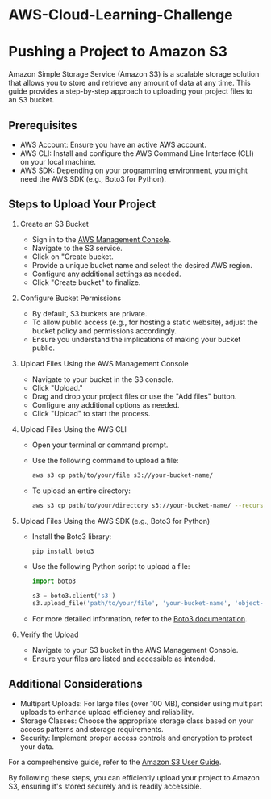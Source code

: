 # AWS-Cloud-Learning-Challenge
   
# Pushing a Project to Amazon S3

Amazon Simple Storage Service (Amazon S3) is a scalable storage solution that allows you to store and retrieve any amount of data at any time. This guide provides a step-by-step approach to uploading your project files to an S3 bucket.

## Prerequisites

- AWS Account: Ensure you have an active AWS account.
- AWS CLI: Install and configure the AWS Command Line Interface (CLI) on your local machine.
- AWS SDK: Depending on your programming environment, you might need the AWS SDK (e.g., Boto3 for Python).

## Steps to Upload Your Project

1. Create an S3 Bucket

   - Sign in to the [AWS Management Console](https://console.aws.amazon.com/s3/).
   - Navigate to the S3 service.
   - Click on "Create bucket.
   - Provide a unique bucket name and select the desired AWS region.
   - Configure any additional settings as needed.
   - Click "Create bucket" to finalize.

2. Configure Bucket Permissions

   - By default, S3 buckets are private.
   - To allow public access (e.g., for hosting a static website), adjust the bucket policy and permissions accordingly.
   - Ensure you understand the implications of making your bucket public.

3. Upload Files Using the AWS Management Console

   - Navigate to your bucket in the S3 console.
   - Click "Upload."
   - Drag and drop your project files or use the "Add files" button.
   - Configure any additional options as needed.
   - Click "Upload" to start the process.

4. Upload Files Using the AWS CLI

   - Open your terminal or command prompt.
   - Use the following command to upload a file:

     ```bash
     aws s3 cp path/to/your/file s3://your-bucket-name/
     ```

   - To upload an entire directory:

     ```bash
     aws s3 cp path/to/your/directory s3://your-bucket-name/ --recursive
     ```

5. Upload Files Using the AWS SDK (e.g., Boto3 for Python)

   - Install the Boto3 library:

     ```bash
     pip install boto3
     ```

   - Use the following Python script to upload a file:

     ```python
     import boto3

     s3 = boto3.client('s3')
     s3.upload_file('path/to/your/file', 'your-bucket-name', 'object-name')
     ```

   - For more detailed information, refer to the [Boto3 documentation](https://boto3.amazonaws.com/v1/documentation/api/latest/guide/s3-uploading-files.html).

6. Verify the Upload

   - Navigate to your S3 bucket in the AWS Management Console.
   - Ensure your files are listed and accessible as intended.

## Additional Considerations

- Multipart Uploads: For large files (over 100 MB), consider using multipart uploads to enhance upload efficiency and reliability.
- Storage Classes: Choose the appropriate storage class based on your access patterns and storage requirements.
- Security: Implement proper access controls and encryption to protect your data.

For a comprehensive guide, refer to the [Amazon S3 User Guide](https://docs.aws.amazon.com/AmazonS3/latest/userguide/GetStartedWithS3.html).

By following these steps, you can efficiently upload your project to Amazon S3, ensuring it's stored securely and is readily accessible. 
